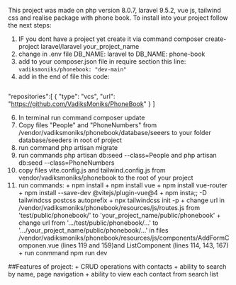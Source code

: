 This project was made on php version 8.0.7, laravel 9.5.2, vue js, tailwind css and realise package with phone book.
To install into your project follow the next steps:
1) IF you dont have a project yet create it via command composer create-project laravel/laravel your_project_name
2) change in .env file DB_NAME: laravel to DB_NAME: phone-book
3) add to your composer.json file in require section this line: `vadiksmoniks/phonebook: "dev-main"`
4) add in the end of file this code:
   ```bash
  "repositories":[
    {
      "type": "vcs",
      "url": "https://github.com/VadiksMoniks/PhoneBook"
    }
  ]

6) In terminal run command composer update
7) Copy files "People" and "PhoneNumbers" from /vendor/vadiksmoniks/phonebook/database/seeers to your folder database/seeders in root of project
8) run command php artisan migrate
9) run commands php artisan db:seed --class=People  and php artisan db:seed --class=PhoneNumbers
10) copy files vite.config.js and tailwind.config.js from vendor/vadiksmoniks/phonebook to the root of your project
11) run commands:
        + npm install
        + npm install vue
        + npm install vue-router
        + npm install --save-dev @vitejs/plugin-vue@4
        + npm insta;; -D tailwindcss postcss autoprefix
        + npx tailwindcss init -p
        + change url in /vendor/vadiksmoniks/phonebook/resources/js/routes.js from 'test/public/phonebook/' to 'your_project_name/public/phonebook'
        + change url from '.../test/public/phonebook/...' to '.../your_project_name/public/phonebook/...' in files /vendor/vadiksmoniks/phonebook/resources/js/components/AddFormComponen.vue (lines 119 and 159)and ListComponent (lines 114, 143, 167)
        + run conmmand npm run dev

##Features of project:
    + CRUD operations with contacts
    + ability to search by name, page navigation
    + ability to view each contact from search list
      
